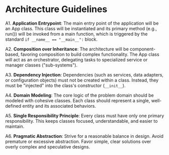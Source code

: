# Architecture Guidelines

A1. **Application Entrypoint**: The main entry point of the application will be an App class. This class will be instantiated and its primary method (e.g., run()) will be invoked from a main function, which is triggered by the standard `if __name__ == "__main__":` block.

A2. **Composition over Inheritance**: The architecture will be component-based, favoring composition to build complex functionality. The App class will act as an orchestrator, delegating tasks to specialized service or manager classes ("sub-systems").

A3. **Dependency Injection**: Dependencies (such as services, data adapters, or configuration objects) must not be created within a class. Instead, they must be "injected" into the class's constructor (`__init__`).

A4. **Domain Modeling**: The core logic of the problem domain should be modeled with cohesive classes. Each class should represent a single, well-defined entity and its associated behaviors.

A5. **Single Responsibility Principle**: Every class must have only one primary responsibility. This keeps classes focused, understandable, and easier to maintain.

A6. **Pragmatic Abstraction**: Strive for a reasonable balance in design. Avoid premature or excessive abstraction. Favor simple, clear solutions over overly complex and speculative designs.
